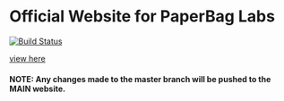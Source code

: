 # Official Website for PaperBag Labs
[![Build Status](https://travis-ci.org/PaperBagLabs/paperbaglabs.github.io.svg?branch=master)](https://travis-ci.org/PaperBagLabs/paperbaglabs.github.io)

<a href="http://pblabs.tech">view here</a>

#### NOTE: Any changes made to the master branch will be pushed to the MAIN website.

